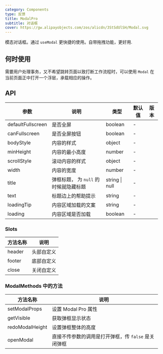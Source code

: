 ```yaml
---
category: Components
type: 反馈
title: ModalPro
subtitle: 对话框
cover: https://gw.alipayobjects.com/zos/alicdn/3StSdUlSH/Modal.svg
---
```


模态对话框。通过 `useModal` 更快捷的使用。自带拖拽功能，更好用.

## 何时使用

需要用户处理事务，又不希望跳转页面以致打断工作流程时，可以使用 `Modal` 在当前页面正中打开一个浮层，承载相应的操作。

## API

| 参数              | 说明                                  | 类型           | 默认值 | 版本 |
| ----------------- | ------------------------------------- | -------------- | ------ | ---- |
| defaultFullscreen | 是否全屏                              | boolean        | -      |      |
| canFullscreen     | 是否全屏按钮                          | boolean        | -      |      |
| bodyStyle         | 内容的样式                            | object         | -      |      |
| minHeight         | 内容的最小高度                        | number         | -      |      |
| scrollStyle       | 滚动内容的样式                        | object         | -      |      |
| width             | 内容的宽度                            | number         | -      |      |
| title             | 弹框标题， 为 `null` 的时候就隐藏标题 | string \| null | -      |      |
| text              | 标题边上的帮助提示                    | string         | -      |      |
| loadingTip        | 内容区域加载的文案                    | string         | -      |      |
| loading           | 内容区域是否加载                      | boolean        | -      |      |

### Slots

| 方法名称 | 说明       |
| -------- | ---------- |
| header   | 头部自定义 |
| footer   | 底部自定义 |
| close    | 关闭自定义 |

### ModalMethods 中的方法

| 方法名称        | 说明                                                |
| --------------- | --------------------------------------------------- |
| setModalProps   | 设置 Modal Pro 属性                                 |
| getVisible      | 获取弹框显示状态                                    |
| redoModalHeight | 设置弹框整体的高度                                  |
| openModal       | 直接不传参数的调用是打开弹框，传 `false` 是关闭弹框 |

